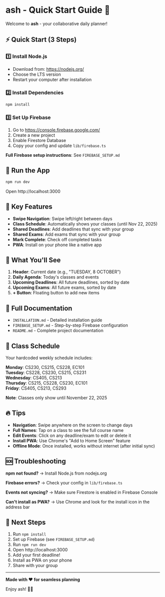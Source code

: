 # ash - Quick Start Guide 🚀

Welcome to **ash** - your collaborative daily planner!

## ⚡ Quick Start (3 Steps)

### 1️⃣ Install Node.js
- Download from: https://nodejs.org/
- Choose the LTS version
- Restart your computer after installation

### 2️⃣ Install Dependencies
```bash
npm install
```

### 3️⃣ Set Up Firebase
1. Go to https://console.firebase.google.com/
2. Create a new project
3. Enable Firestore Database
4. Copy your config and update `lib/firebase.ts`

**Full Firebase setup instructions**: See `FIREBASE_SETUP.md`

## 🏃 Run the App

```bash
npm run dev
```

Open http://localhost:3000

## 📱 Key Features

- **Swipe Navigation**: Swipe left/right between days
- **Class Schedule**: Automatically shows your classes (until Nov 22, 2025)
- **Shared Deadlines**: Add deadlines that sync with your group
- **Shared Exams**: Add exams that sync with your group
- **Mark Complete**: Check off completed tasks
- **PWA**: Install on your phone like a native app

## 🎨 What You'll See

1. **Header**: Current date (e.g., "TUESDAY, 8 OCTOBER")
2. **Daily Agenda**: Today's classes and events
3. **Upcoming Deadlines**: All future deadlines, sorted by date
4. **Upcoming Exams**: All future exams, sorted by date
5. **+ Button**: Floating button to add new items

## 📖 Full Documentation

- `INSTALLATION.md` - Detailed installation guide
- `FIREBASE_SETUP.md` - Step-by-step Firebase configuration
- `README.md` - Complete project documentation

## 🎯 Class Schedule

Your hardcoded weekly schedule includes:

**Monday**: CS230, CS215, CS228, EC101  
**Tuesday**: CS228, CS230, CS215, CS231  
**Wednesday**: CS405, CS213  
**Thursday**: CS215, CS228, CS230, EC101  
**Friday**: CS405, CS213, CS293

**Note**: Classes only show until November 22, 2025

## 🔥 Tips

- **Navigation**: Swipe anywhere on the screen to change days
- **Full Names**: Tap on a class to see the full course name
- **Edit Events**: Click on any deadline/exam to edit or delete it
- **Install PWA**: Use Chrome's "Add to Home Screen" feature
- **Offline Mode**: Once installed, works without internet (after initial sync)

## 🆘 Troubleshooting

**npm not found?**
→ Install Node.js from nodejs.org

**Firebase errors?**
→ Check your config in `lib/firebase.ts`

**Events not syncing?**
→ Make sure Firestore is enabled in Firebase Console

**Can't install as PWA?**
→ Use Chrome and look for the install icon in the address bar

## 🚀 Next Steps

1. Run `npm install`
2. Set up Firebase (see `FIREBASE_SETUP.md`)
3. Run `npm run dev`
4. Open http://localhost:3000
5. Add your first deadline!
6. Install as PWA on your phone
7. Share with your group

---

**Made with ❤️ for seamless planning**

Enjoy ash! 📅✨

